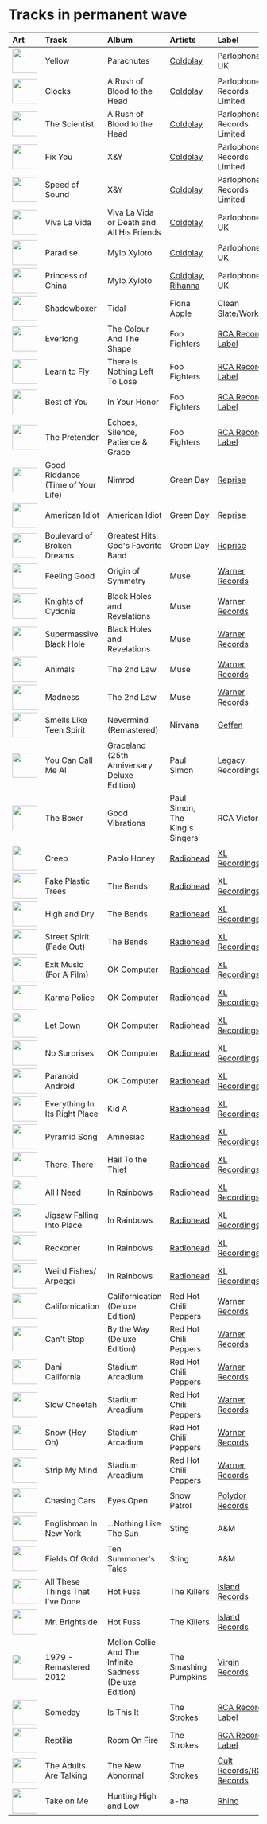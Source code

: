 # Tracks in permanent wave

| Art | Track | Album | Artists | Label | 💚 | 🔗 |
|:---|:---|:---|:---|:---|:---|:---|
| <img src="https://i.scdn.co/image/ab67616d0000b2733d92b2ad5af9fbc8637425f0" alt="" width="50" /> | Yellow | Parachutes | [Coldplay](../../artists/coldplay/overview.md) | Parlophone UK | 💚 | [🔗](https://open.spotify.com/track/3AJwUDP919kvQ9QcozQPxg) |
| <img src="https://i.scdn.co/image/ab67616d0000b273de09e02aa7febf30b7c02d82" alt="" width="50" /> | Clocks | A Rush of Blood to the Head | [Coldplay](../../artists/coldplay/overview.md) | Parlophone Records Limited | 💚 | [🔗](https://open.spotify.com/track/0BCPKOYdS2jbQ8iyB56Zns) |
| <img src="https://i.scdn.co/image/ab67616d0000b273de09e02aa7febf30b7c02d82" alt="" width="50" /> | The Scientist | A Rush of Blood to the Head | [Coldplay](../../artists/coldplay/overview.md) | Parlophone Records Limited | 💚 | [🔗](https://open.spotify.com/track/75JFxkI2RXiU7L9VXzMkle) |
| <img src="https://i.scdn.co/image/ab67616d0000b2734e0362c225863f6ae2432651" alt="" width="50" /> | Fix You | X&Y | [Coldplay](../../artists/coldplay/overview.md) | Parlophone Records Limited | 💚 | [🔗](https://open.spotify.com/track/7LVHVU3tWfcxj5aiPFEW4Q) |
| <img src="https://i.scdn.co/image/ab67616d0000b2734e0362c225863f6ae2432651" alt="" width="50" /> | Speed of Sound | X&Y | [Coldplay](../../artists/coldplay/overview.md) | Parlophone Records Limited | | [🔗](https://open.spotify.com/track/7clUVcSOtkNWa58Gw5RfD4) |
| <img src="https://i.scdn.co/image/ab67616d0000b273e21cc1db05580b6f2d2a3b6e" alt="" width="50" /> | Viva La Vida | Viva La Vida or Death and All His Friends | [Coldplay](../../artists/coldplay/overview.md) | Parlophone UK | 💚 | [🔗](https://open.spotify.com/track/1mea3bSkSGXuIRvnydlB5b) |
| <img src="https://i.scdn.co/image/ab67616d0000b273de0cd11d7b31c3bd1fd5983d" alt="" width="50" /> | Paradise | Mylo Xyloto | [Coldplay](../../artists/coldplay/overview.md) | Parlophone UK | | [🔗](https://open.spotify.com/track/6nek1Nin9q48AVZcWs9e9D) |
| <img src="https://i.scdn.co/image/ab67616d0000b273de0cd11d7b31c3bd1fd5983d" alt="" width="50" /> | Princess of China | Mylo Xyloto | [Coldplay](../../artists/coldplay/overview.md), [Rihanna](../../artists/rihanna/overview.md) | Parlophone UK | | [🔗](https://open.spotify.com/track/4HXOBjwv2RnLpGG4xWOO6N) |
| <img src="https://i.scdn.co/image/ab67616d0000b273b254ca0983d65ede8e3d2f7a" alt="" width="50" /> | Shadowboxer | Tidal | Fiona Apple | Clean Slate/Work | | [🔗](https://open.spotify.com/track/0XMzFZgFvEqH2nEa3iwNUD) |
| <img src="https://i.scdn.co/image/ab67616d0000b2730389027010b78a5e7dce426b" alt="" width="50" /> | Everlong | The Colour And The Shape | Foo Fighters | [RCA Records Label](../../labels/rca_records_label) | | [🔗](https://open.spotify.com/track/5UWwZ5lm5PKu6eKsHAGxOk) |
| <img src="https://i.scdn.co/image/ab67616d0000b2731759635c92b6314d3d3c9fe9" alt="" width="50" /> | Learn to Fly | There Is Nothing Left To Lose | Foo Fighters | [RCA Records Label](../../labels/rca_records_label) | | [🔗](https://open.spotify.com/track/5OQsiBsky2k2kDKy2bX2eT) |
| <img src="https://i.scdn.co/image/ab67616d0000b2736c44679425e2695001b35d72" alt="" width="50" /> | Best of You | In Your Honor | Foo Fighters | [RCA Records Label](../../labels/rca_records_label) | | [🔗](https://open.spotify.com/track/5FZxsHWIvUsmSK1IAvm2pp) |
| <img src="https://i.scdn.co/image/ab67616d0000b27383e260c313dc1ff1f17909cf" alt="" width="50" /> | The Pretender | Echoes, Silence, Patience & Grace | Foo Fighters | [RCA Records Label](../../labels/rca_records_label) | | [🔗](https://open.spotify.com/track/7x8dCjCr0x6x2lXKujYD34) |
| <img src="https://i.scdn.co/image/ab67616d0000b273da4f6706ae0f2501c61ce776" alt="" width="50" /> | Good Riddance (Time of Your Life) | Nimrod | Green Day | [Reprise](../../labels/reprise) | | [🔗](https://open.spotify.com/track/6ORqU0bHbVCRjXm9AjyHyZ) |
| <img src="https://i.scdn.co/image/ab67616d0000b27308a1b1e0674086d3f1995e1b" alt="" width="50" /> | American Idiot | American Idiot | Green Day | [Reprise](../../labels/reprise) | | [🔗](https://open.spotify.com/track/6nTiIhLmQ3FWhvrGafw2zj) |
| <img src="https://i.scdn.co/image/ab67616d0000b2737f213369d5265a60af5f7e82" alt="" width="50" /> | Boulevard of Broken Dreams | Greatest Hits: God's Favorite Band | Green Day | [Reprise](../../labels/reprise) | | [🔗](https://open.spotify.com/track/5GorCbAP4aL0EJ16frG2hd) |
| <img src="https://i.scdn.co/image/ab67616d0000b273a9e6856251d6c4b13167924a" alt="" width="50" /> | Feeling Good | Origin of Symmetry | Muse | [Warner Records](../../labels/warner_records) | 💚 | [🔗](https://open.spotify.com/track/5Yj4AP0JGQWierBFKdKVyS) |
| <img src="https://i.scdn.co/image/ab67616d0000b27328933b808bfb4cbbd0385400" alt="" width="50" /> | Knights of Cydonia | Black Holes and Revelations | Muse | [Warner Records](../../labels/warner_records) | | [🔗](https://open.spotify.com/track/7ouMYWpwJ422jRcDASZB7P) |
| <img src="https://i.scdn.co/image/ab67616d0000b27328933b808bfb4cbbd0385400" alt="" width="50" /> | Supermassive Black Hole | Black Holes and Revelations | Muse | [Warner Records](../../labels/warner_records) | 💚 | [🔗](https://open.spotify.com/track/3lPr8ghNDBLc2uZovNyLs9) |
| <img src="https://i.scdn.co/image/ab67616d0000b273fc192c54d1823a04ffb6c8c9" alt="" width="50" /> | Animals | The 2nd Law | Muse | [Warner Records](../../labels/warner_records) | 💚 | [🔗](https://open.spotify.com/track/2raJLzvNRvipP8cJuchk6U) |
| <img src="https://i.scdn.co/image/ab67616d0000b273fc192c54d1823a04ffb6c8c9" alt="" width="50" /> | Madness | The 2nd Law | Muse | [Warner Records](../../labels/warner_records) | 💚 | [🔗](https://open.spotify.com/track/0c4IEciLCDdXEhhKxj4ThA) |
| <img src="https://i.scdn.co/image/ab67616d0000b273e175a19e530c898d167d39bf" alt="" width="50" /> | Smells Like Teen Spirit | Nevermind (Remastered) | Nirvana | [Geffen](../../labels/geffen) | | [🔗](https://open.spotify.com/track/5ghIJDpPoe3CfHMGu71E6T) |
| <img src="https://i.scdn.co/image/ab67616d0000b27309880a7b8636c5a0615dc0c8" alt="" width="50" /> | You Can Call Me Al | Graceland (25th Anniversary Deluxe Edition) | Paul Simon | Legacy Recordings | | [🔗](https://open.spotify.com/track/0qxYx4F3vm1AOnfux6dDxP) |
| <img src="https://i.scdn.co/image/ab67616d0000b273b13eb2ff19372ac491273a06" alt="" width="50" /> | The Boxer | Good Vibrations | Paul Simon, The King's Singers | RCA Victor | | [🔗](https://open.spotify.com/track/5lRqY3uEKRCqSA0vXI4Lf7) |
| <img src="https://i.scdn.co/image/ab67616d0000b273df55e326ed144ab4f5cecf95" alt="" width="50" /> | Creep | Pablo Honey | [Radiohead](../../artists/radiohead/overview.md) | [XL Recordings](../../labels/xl_recordings) | 💚 | [🔗](https://open.spotify.com/track/70LcF31zb1H0PyJoS1Sx1r) |
| <img src="https://i.scdn.co/image/ab67616d0000b2739293c743fa542094336c5e12" alt="" width="50" /> | Fake Plastic Trees | The Bends | [Radiohead](../../artists/radiohead/overview.md) | [XL Recordings](../../labels/xl_recordings) | 💚 | [🔗](https://open.spotify.com/track/73CKjW3vsUXRpy3NnX4H7F) |
| <img src="https://i.scdn.co/image/ab67616d0000b2739293c743fa542094336c5e12" alt="" width="50" /> | High and Dry | The Bends | [Radiohead](../../artists/radiohead/overview.md) | [XL Recordings](../../labels/xl_recordings) | 💚 | [🔗](https://open.spotify.com/track/2a1iMaoWQ5MnvLFBDv4qkf) |
| <img src="https://i.scdn.co/image/ab67616d0000b2739293c743fa542094336c5e12" alt="" width="50" /> | Street Spirit (Fade Out) | The Bends | [Radiohead](../../artists/radiohead/overview.md) | [XL Recordings](../../labels/xl_recordings) | 💚 | [🔗](https://open.spotify.com/track/2QwObYJWyJTiozvs0RI7CF) |
| <img src="https://i.scdn.co/image/ab67616d0000b273c8b444df094279e70d0ed856" alt="" width="50" /> | Exit Music (For A Film) | OK Computer | [Radiohead](../../artists/radiohead/overview.md) | [XL Recordings](../../labels/xl_recordings) | 💚 | [🔗](https://open.spotify.com/track/0z1o5L7HJx562xZSATcIpY) |
| <img src="https://i.scdn.co/image/ab67616d0000b273c8b444df094279e70d0ed856" alt="" width="50" /> | Karma Police | OK Computer | [Radiohead](../../artists/radiohead/overview.md) | [XL Recordings](../../labels/xl_recordings) | 💚 | [🔗](https://open.spotify.com/track/63OQupATfueTdZMWTxW03A) |
| <img src="https://i.scdn.co/image/ab67616d0000b273c8b444df094279e70d0ed856" alt="" width="50" /> | Let Down | OK Computer | [Radiohead](../../artists/radiohead/overview.md) | [XL Recordings](../../labels/xl_recordings) | 💚 | [🔗](https://open.spotify.com/track/2fuYa3Lx06QQJAm0MjztKr) |
| <img src="https://i.scdn.co/image/ab67616d0000b273c8b444df094279e70d0ed856" alt="" width="50" /> | No Surprises | OK Computer | [Radiohead](../../artists/radiohead/overview.md) | [XL Recordings](../../labels/xl_recordings) | 💚 | [🔗](https://open.spotify.com/track/10nyNJ6zNy2YVYLrcwLccB) |
| <img src="https://i.scdn.co/image/ab67616d0000b273c8b444df094279e70d0ed856" alt="" width="50" /> | Paranoid Android | OK Computer | [Radiohead](../../artists/radiohead/overview.md) | [XL Recordings](../../labels/xl_recordings) | 💚 | [🔗](https://open.spotify.com/track/6LgJvl0Xdtc73RJ1mmpotq) |
| <img src="https://i.scdn.co/image/ab67616d0000b2736c7112082b63beefffe40151" alt="" width="50" /> | Everything In Its Right Place | Kid A | [Radiohead](../../artists/radiohead/overview.md) | [XL Recordings](../../labels/xl_recordings) | 💚 | [🔗](https://open.spotify.com/track/2kRFrWaLWiKq48YYVdGcm8) |
| <img src="https://i.scdn.co/image/ab67616d0000b27301b50e75c5aa46fb8ce0cd32" alt="" width="50" /> | Pyramid Song | Amnesiac | [Radiohead](../../artists/radiohead/overview.md) | [XL Recordings](../../labels/xl_recordings) | 💚 | [🔗](https://open.spotify.com/track/3A9vIxzGBjEfqmDK7H9exS) |
| <img src="https://i.scdn.co/image/ab67616d0000b2730da53e8f58e59f28a79c10c7" alt="" width="50" /> | There, There | Hail To the Thief | [Radiohead](../../artists/radiohead/overview.md) | [XL Recordings](../../labels/xl_recordings) | 💚 | [🔗](https://open.spotify.com/track/5h4y42RUKwYKYWgutNwvKP) |
| <img src="https://i.scdn.co/image/ab67616d0000b273de3c04b5fc750b68899b20a9" alt="" width="50" /> | All I Need | In Rainbows | [Radiohead](../../artists/radiohead/overview.md) | [XL Recordings](../../labels/xl_recordings) | | [🔗](https://open.spotify.com/track/5Qv2Nby1xTr9pQyjkrc94J) |
| <img src="https://i.scdn.co/image/ab67616d0000b273de3c04b5fc750b68899b20a9" alt="" width="50" /> | Jigsaw Falling Into Place | In Rainbows | [Radiohead](../../artists/radiohead/overview.md) | [XL Recordings](../../labels/xl_recordings) | 💚 | [🔗](https://open.spotify.com/track/0YJ9FWWHn9EfnN0lHwbzvV) |
| <img src="https://i.scdn.co/image/ab67616d0000b273de3c04b5fc750b68899b20a9" alt="" width="50" /> | Reckoner | In Rainbows | [Radiohead](../../artists/radiohead/overview.md) | [XL Recordings](../../labels/xl_recordings) | 💚 | [🔗](https://open.spotify.com/track/02ppMPbg1OtEdHgoPqoqju) |
| <img src="https://i.scdn.co/image/ab67616d0000b273de3c04b5fc750b68899b20a9" alt="" width="50" /> | Weird Fishes/ Arpeggi | In Rainbows | [Radiohead](../../artists/radiohead/overview.md) | [XL Recordings](../../labels/xl_recordings) | | [🔗](https://open.spotify.com/track/4wajJ1o7jWIg62YqpkHC7S) |
| <img src="https://i.scdn.co/image/ab67616d0000b27394d08ab63e57b0cae74e8595" alt="" width="50" /> | Californication | Californication (Deluxe Edition) | Red Hot Chili Peppers | [Warner Records](../../labels/warner_records) | | [🔗](https://open.spotify.com/track/48UPSzbZjgc449aqz8bxox) |
| <img src="https://i.scdn.co/image/ab67616d0000b273de1af2785a83cc660155a0c4" alt="" width="50" /> | Can't Stop | By the Way (Deluxe Edition) | Red Hot Chili Peppers | [Warner Records](../../labels/warner_records) | | [🔗](https://open.spotify.com/track/3ZOEytgrvLwQaqXreDs2Jx) |
| <img src="https://i.scdn.co/image/ab67616d0000b27309fd83d32aee93dceba78517" alt="" width="50" /> | Dani California | Stadium Arcadium | Red Hot Chili Peppers | [Warner Records](../../labels/warner_records) | | [🔗](https://open.spotify.com/track/10Nmj3JCNoMeBQ87uw5j8k) |
| <img src="https://i.scdn.co/image/ab67616d0000b27309fd83d32aee93dceba78517" alt="" width="50" /> | Slow Cheetah | Stadium Arcadium | Red Hot Chili Peppers | [Warner Records](../../labels/warner_records) | | [🔗](https://open.spotify.com/track/06wTEKL2rSrSaOjFtgG8fj) |
| <img src="https://i.scdn.co/image/ab67616d0000b27309fd83d32aee93dceba78517" alt="" width="50" /> | Snow (Hey Oh) | Stadium Arcadium | Red Hot Chili Peppers | [Warner Records](../../labels/warner_records) | 💚 | [🔗](https://open.spotify.com/track/2aibwv5hGXSgw7Yru8IYTO) |
| <img src="https://i.scdn.co/image/ab67616d0000b27309fd83d32aee93dceba78517" alt="" width="50" /> | Strip My Mind | Stadium Arcadium | Red Hot Chili Peppers | [Warner Records](../../labels/warner_records) | | [🔗](https://open.spotify.com/track/0J3ytriezGZ3KCREfHKDOI) |
| <img src="https://i.scdn.co/image/ab67616d0000b2735da2756220da9b6f17924f8f" alt="" width="50" /> | Chasing Cars | Eyes Open | Snow Patrol | [Polydor Records](../../labels/polydor_records) | | [🔗](https://open.spotify.com/track/5hnyJvgoWiQUYZttV4wXy6) |
| <img src="https://i.scdn.co/image/ab67616d0000b273d0c7c131a979c9e5436f89ce" alt="" width="50" /> | Englishman In New York | ...Nothing Like The Sun | Sting | A&M | | [🔗](https://open.spotify.com/track/4KFM3A5QF2IMcc6nHsu3Wp) |
| <img src="https://i.scdn.co/image/ab67616d0000b273653b110d9560eb1656f4c583" alt="" width="50" /> | Fields Of Gold | Ten Summoner's Tales | Sting | A&M | | [🔗](https://open.spotify.com/track/0I1DJdLt9BKOb7GWmWxCjo) |
| <img src="https://i.scdn.co/image/ab67616d0000b273ccdddd46119a4ff53eaf1f5d" alt="" width="50" /> | All These Things That I've Done | Hot Fuss | The Killers | [Island Records](../../labels/island_records) | | [🔗](https://open.spotify.com/track/5vollujufHY0jMZxx77VWr) |
| <img src="https://i.scdn.co/image/ab67616d0000b273ccdddd46119a4ff53eaf1f5d" alt="" width="50" /> | Mr. Brightside | Hot Fuss | The Killers | [Island Records](../../labels/island_records) | | [🔗](https://open.spotify.com/track/003vvx7Niy0yvhvHt4a68B) |
| <img src="https://i.scdn.co/image/ab67616d0000b273431ac6e6f393acf475730ec6" alt="" width="50" /> | 1979 - Remastered 2012 | Mellon Collie And The Infinite Sadness (Deluxe Edition) | The Smashing Pumpkins | [Virgin Records](../../labels/virgin_records) | | [🔗](https://open.spotify.com/track/5QLHGv0DfpeXLNFo7SFEy1) |
| <img src="https://i.scdn.co/image/ab67616d0000b27313f2466b83507515291acce4" alt="" width="50" /> | Someday | Is This It | The Strokes | [RCA Records Label](../../labels/rca_records_label) | | [🔗](https://open.spotify.com/track/7hm4HTk9encxT0LYC0J6oI) |
| <img src="https://i.scdn.co/image/ab67616d0000b2730f35726025e0f025da4c688f" alt="" width="50" /> | Reptilia | Room On Fire | The Strokes | [RCA Records Label](../../labels/rca_records_label) | 💚 | [🔗](https://open.spotify.com/track/57Xjny5yNzAcsxnusKmAfA) |
| <img src="https://i.scdn.co/image/ab67616d0000b273bfa99afb5ef0d26d5064b23b" alt="" width="50" /> | The Adults Are Talking | The New Abnormal | The Strokes | [Cult Records/RCA Records](../../labels/rca_records_label) | 💚 | [🔗](https://open.spotify.com/track/5ruzrDWcT0vuJIOMW7gMnW) |
| <img src="https://i.scdn.co/image/ab67616d0000b273e8dd4db47e7177c63b0b7d53" alt="" width="50" /> | Take on Me | Hunting High and Low | a-ha | [Rhino](../../labels/rhino) | 💚 | [🔗](https://open.spotify.com/track/2WfaOiMkCvy7F5fcp2zZ8L) |
